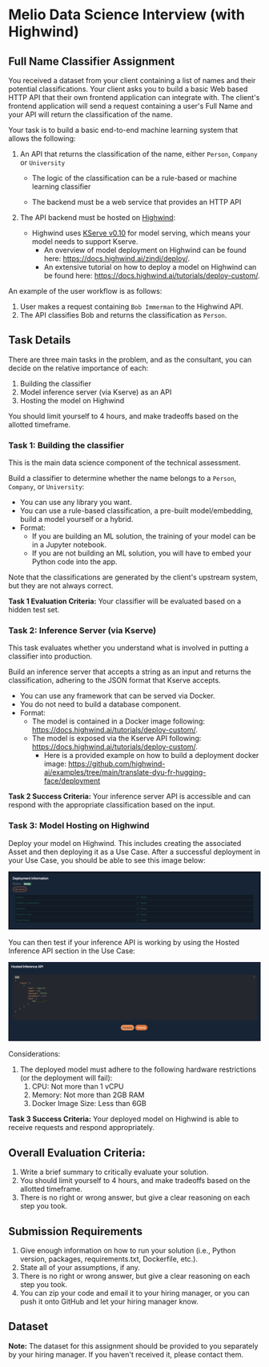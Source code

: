 # Melio Data Science Interview (with Highwind)

## Full Name Classifier Assignment

You received a dataset from your client containing a list of names and their potential classifications. Your client asks you to build a basic Web based HTTP API that their own frontend application can integrate with. The client's frontend application will send a request containing a user's Full Name and your API will return the classification of the name.

Your task is to build a basic end-to-end machine learning system that allows the following:

  1. An API that returns the classification of the name, either `Person`, `Company` or `University`

     - The logic of the classification can be a rule-based or machine learning classifier 

     - The backend must be a web service that provides an HTTP API

  2. The API backend must be hosted on [Highwind](https://docs.highwind.ai):

     - Highwind uses [KServe v0.10](https://kserve.github.io/website/0.10/) for model serving, which means your model needs to support Kserve.
       - An overview of model deployment on Highwind can be found here: https://docs.highwind.ai/zindi/deploy/.
       - An extensive tutorial on how to deploy a model on Highwind can be found here: https://docs.highwind.ai/tutorials/deploy-custom/. 

An example of the user workflow is as follows:

  1. User makes a request containing `Bob Immerman` to the Highwind API.
  2. The API classifies Bob and returns the classification as `Person`.

## Task Details

There are three main tasks in the problem, and as the consultant, you can decide on the relative importance of each:

  1. Building the classifier
  2. Model inference server (via Kserve) as an API
  3. Hosting the model on Highwind

You should limit yourself to 4 hours, and make tradeoffs based on the allotted timeframe.

### Task 1: Building the classifier

This is the main data science component of the technical assessment.

Build a classifier to determine whether the name belongs to a `Person`, `Company`, or `University`:

- You can use any library you want.
- You can use a rule-based classification, a pre-built model/embedding, build a model yourself or a hybrid.
- Format:
  - If you are building an ML solution, the training of your model can be in a Jupyter notebook.
  - If you are not building an ML solution, you will have to embed your Python code into the app.

Note that the classifications are generated by the client's upstream system, but they are not always correct. 

**Task 1 Evaluation Criteria:** Your classifier will be evaluated based on a hidden test set.

### Task 2: Inference Server (via Kserve)

This task evaluates whether you understand what is involved in putting a classifier into production.

Build an inference server that accepts a string as an input and returns the classification, adhering to the JSON format that Kserve accepts.

- You can use any framework that can be served via Docker.
- You do not need to build a database component.
- Format:
  - The model is contained in a Docker image following: https://docs.highwind.ai/tutorials/deploy-custom/.
  - The model is exposed via the Kserve API following: https://docs.highwind.ai/tutorials/deploy-custom/.
    - Here is a provided example on how to build a deployment docker image: https://github.com/highwind-ai/examples/tree/main/translate-dyu-fr-hugging-face/deployment

**Task 2 Success Criteria:** Your inference server API is accessible and can respond with the appropriate classification based on the input.

### Task 3: Model Hosting on Highwind

Deploy your model on Highwind. This includes creating the associated Asset and then deploying it as a Use Case. After a successful deployment in your Use Case, you should be able to see this image below:

![Successful Deployment](./images/success-deployment.png)

You can then test if your inference API is working by using the Hosted Inference API section in the Use Case:

![Hosted Inference API](./images/hosted-inference-api.png)

Considerations:
1. The deployed model must adhere to the following hardware restrictions (or the deployment will fail):
   1. CPU: Not more than 1 vCPU
   2. Memory: Not more than 2GB RAM
   3. Docker Image Size: Less than 6GB

**Task 3 Success Criteria:** Your deployed model on Highwind is able to receive requests and respond appropriately.

## Overall Evaluation Criteria:

  1. Write a brief summary to critically evaluate your solution.
  2. You should limit yourself to 4 hours, and make tradeoffs based on the allotted timeframe.
  3. There is no right or wrong answer, but give a clear reasoning on each step you took. 

## Submission Requirements

  1. Give enough information on how to run your solution (i.e., Python version, packages, requirements.txt, Dockerfile, etc.).
  2. State all of your assumptions, if any.
  3. There is no right or wrong answer, but give a clear reasoning on each step you took. 
  4. You can zip your code and email it to your hiring manager, or you can push it onto GitHub and let your hiring manager know.

## Dataset

**Note:** The dataset for this assignment should be provided to you separately by your hiring manager. If you haven't received it, please contact them.

